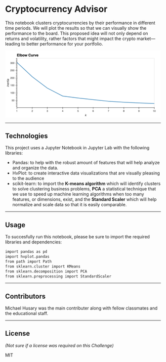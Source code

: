 # Cryptocurrency Advisor

This notebook clusters cryptocurrencies by their performance in different time periods. We will plot the results so that we can visually show the performance to the board. This proposed idea will not only depend on returns and volatility, rather factors that might impact the crypto market—leading to better performance for your portfolio.

![](Images/Elbow_Curve.png)

---

## Technologies

This project uses a Jupyter Notebook in Jupyter Lab with the following libraries:

- Pandas: to help with the robust amount of features that will help analyze and organize the data.
- HvPlot: to create interactive data visualizations that are visually pleasing to the audience
- scikit-learn: to import the **K-means algorithm** which will identify clusters to solve clustering business problems, **PCA** a statistical technique that we use to speed up machine learning algorithms when too many features, or dimensions, exist, and the **Standard Scaler** which will help normalize and scale data so that it is easily comparable. 


---

## Usage

To succesfully run this notebook, please be sure to import the required libraries and dependencies:

```
import pandas as pd
import hvplot.pandas
from path import Path
from sklearn.cluster import KMeans
from sklearn.decomposition import PCA
from sklearn.preprocessing import StandardScaler
```

---

## Contributors

Michael Husary was the main contributer along with fellow classmates and the educational staff. 

--- 

## License
*(Not sure if a license was required on this Challenge)*


MIT
